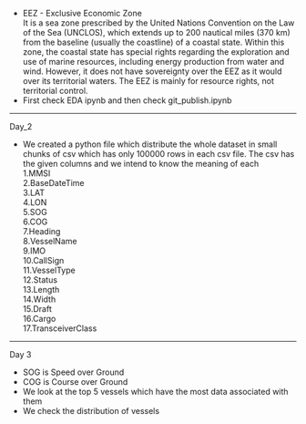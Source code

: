 - EEZ - Exclusive Economic Zone </br>
It is a sea zone prescribed by the United Nations Convention on the Law of the Sea (UNCLOS), which extends up to 200 nautical miles (370 km) from the baseline (usually the coastline) of a coastal state.
Within this zone, the coastal state has special rights regarding the exploration and use of marine resources, including energy production from water and wind. However, it does not have sovereignty over the EEZ as it would over its territorial waters. The EEZ is mainly for resource rights, not territorial control.
- First check EDA ipynb and then check git_publish.ipynb

---
Day_2

- We created a python file which distribute the whole dataset in small chunks of csv which has only 100000 rows in each csv file. The csv has the given columns and we intend to know the meaning of each</br>
1.MMSI</br>
2.BaseDateTime</br>
3.LAT</br>
4.LON</br>
5.SOG</br>
6.COG</br>
7.Heading</br>
8.VesselName</br>
9.IMO</br>
10.CallSign</br>
11.VesselType</br>
12.Status</br>
13.Length</br>
14.Width</br>
15.Draft</br>
16.Cargo</br>
17.TransceiverClass</br>

---
Day 3

- SOG is Speed over Ground
- COG is Course over Ground
- We look at the top 5 vessels which have the most data associated with them
- We check the distribution of vessels
